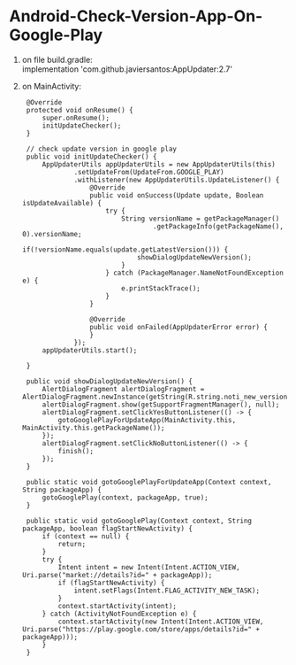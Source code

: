 # Android-Check-Version-App-On-Google-Play

1) on file build.gradle: <br>
        implementation 'com.github.javiersantos:AppUpdater:2.7' <br>
2) on MainActivity: <br>

        @Override
        protected void onResume() {
            super.onResume();
            initUpdateChecker();
        }

        // check update version in google play
        public void initUpdateChecker() {
            AppUpdaterUtils appUpdaterUtils = new AppUpdaterUtils(this)
                    .setUpdateFrom(UpdateFrom.GOOGLE_PLAY)
                    .withListener(new AppUpdaterUtils.UpdateListener() {
                        @Override
                        public void onSuccess(Update update, Boolean isUpdateAvailable) {
                            try {
                                String versionName = getPackageManager()
                                        .getPackageInfo(getPackageName(), 0).versionName;
                                if(!versionName.equals(update.getLatestVersion())) {
                                    showDialogUpdateNewVersion();
                                }
                            } catch (PackageManager.NameNotFoundException e) {
                                e.printStackTrace();
                            }
                        }

                        @Override
                        public void onFailed(AppUpdaterError error) {
                        }
                    });
            appUpdaterUtils.start();

        }

        public void showDialogUpdateNewVersion() {
            AlertDialogFragment alertDialogFragment = AlertDialogFragment.newInstance(getString(R.string.noti_new_version));
            alertDialogFragment.show(getSupportFragmentManager(), null);
            alertDialogFragment.setClickYesButtonListener(() -> {
                gotoGooglePlayForUpdateApp(MainActivity.this, MainActivity.this.getPackageName());
            });
            alertDialogFragment.setClickNoButtonListener(() -> {
                finish();
            });
        }

        public static void gotoGooglePlayForUpdateApp(Context context, String packageApp) {
            gotoGooglePlay(context, packageApp, true);
        }

        public static void gotoGooglePlay(Context context, String packageApp, boolean flagStartNewActivity) {
            if (context == null) {
                return;
            }
            try {
                Intent intent = new Intent(Intent.ACTION_VIEW, Uri.parse("market://details?id=" + packageApp));
                if (flagStartNewActivity) {
                    intent.setFlags(Intent.FLAG_ACTIVITY_NEW_TASK);
                }
                context.startActivity(intent);
            } catch (ActivityNotFoundException e) {
                context.startActivity(new Intent(Intent.ACTION_VIEW, Uri.parse("https://play.google.com/store/apps/details?id=" + packageApp)));
            }
        }

